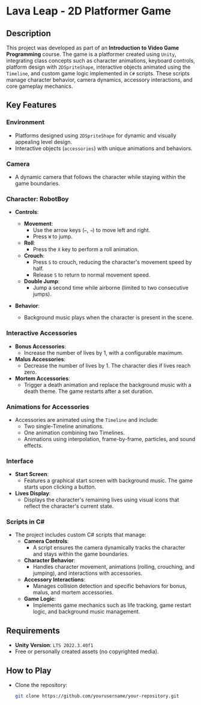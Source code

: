 # Lava Leap - 2D Platformer Game

## Description
This project was developed as part of an **Introduction to Video Game Programming** course. The game is a platformer created using `Unity`, integrating class concepts such as character animations, keyboard controls, platform design with `2DSpriteShape`, interactive objects animated using the `Timeline`, and custom game logic implemented in `C#` scripts. These scripts manage character behavior, camera dynamics, accessory interactions, and core gameplay mechanics.

## Key Features

### Environment
- Platforms designed using `2DSpriteShape` for dynamic and visually appealing level design.
- Interactive objects (`accessories`) with unique animations and behaviors.

### Camera
- A dynamic camera that follows the character while staying within the game boundaries.

### Character: RobotBoy
- **Controls**:
  - **Movement**:
    - Use the arrow keys (`←`, `→`) to move left and right.
    - Press `W` to jump.
  - **Roll**:
    - Press the `X` key to perform a roll animation.
  - **Crouch**:
    - Press `S` to crouch, reducing the character's movement speed by half.
    - Release `S` to return to normal movement speed.
  - **Double Jump**:
    - Jump a second time while airborne (limited to two consecutive jumps).

- **Behavior**:
  - Background music plays when the character is present in the scene.

### Interactive Accessories
- **Bonus Accessories**:
  - Increase the number of lives by 1, with a configurable maximum.
- **Malus Accessories**:
  - Decrease the number of lives by 1. The character dies if lives reach zero.
- **Mortem Accessories**:
  - Trigger a death animation and replace the background music with a death theme. The game restarts after a set duration.

### Animations for Accessories
- Accessories are animated using the `Timeline` and include:
  - Two single-Timeline animations.
  - One animation combining two Timelines.
  - Animations using interpolation, frame-by-frame, particles, and sound effects.

### Interface
- **Start Screen**:
  - Features a graphical start screen with background music. The game starts upon clicking a button.
- **Lives Display**:
  - Displays the character's remaining lives using visual icons that reflect the character's current state.

### Scripts in C#
- The project includes custom C# scripts that manage:
  - **Camera Controls**:
    - A script ensures the camera dynamically tracks the character and stays within the game boundaries.
  - **Character Behavior**:
    - Handles character movement, animations (rolling, crouching, and jumping), and interactions with accessories.
  - **Accessory Interactions**:
    - Manages collision detection and specific behaviors for bonus, malus, and mortem accessories.
  - **Game Logic**:
    - Implements game mechanics such as life tracking, game restart logic, and background music management.

## Requirements
- **Unity Version**: `LTS 2022.3.40f1`
- Free or personally created assets (no copyrighted media).

## How to Play
- Clone the repository:

  ```bash
  git clone https://github.com/yourusername/your-repository.git
  ```
